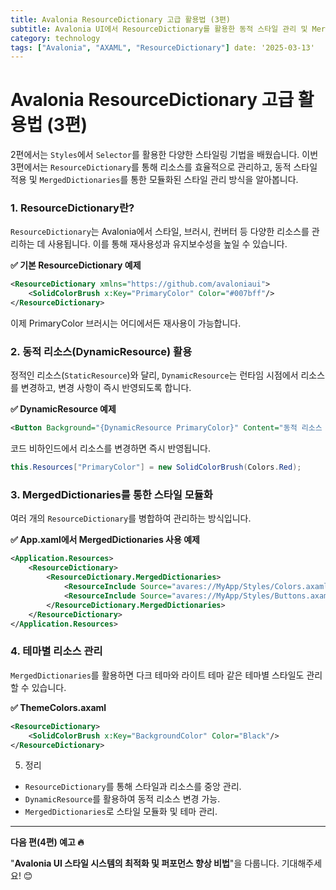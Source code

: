 ```yaml
---
title: Avalonia ResourceDictionary 고급 활용법 (3편) 
subtitle: Avalonia UI에서 ResourceDictionary를 활용한 동적 스타일 관리 및 MergedDictionaries의 활용법을 소개합니다
category: technology 
tags: ["Avalonia", "AXAML", "ResourceDictionary"] date: '2025-03-13'
---
```

# Avalonia ResourceDictionary 고급 활용법 (3편)

2편에서는 `Styles`에서 `Selector`를 활용한 다양한 스타일링 기법을 배웠습니다. 이번 3편에서는 `ResourceDictionary`를 통해 리소스를 효율적으로 관리하고, 동적 스타일 적용 및 `MergedDictionaries`를 통한 모듈화된 스타일 관리 방식을 알아봅니다.

### 1. ResourceDictionary란?

`ResourceDictionary`는 Avalonia에서 스타일, 브러시, 컨버터 등 다양한 리소스를 관리하는 데 사용됩니다. 이를 통해 재사용성과 유지보수성을 높일 수 있습니다.

**✅ 기본 ResourceDictionary 예제**
```xml
<ResourceDictionary xmlns="https://github.com/avaloniaui">
    <SolidColorBrush x:Key="PrimaryColor" Color="#007bff"/>
</ResourceDictionary>
```
이제 PrimaryColor 브러시는 어디에서든 재사용이 가능합니다.

### 2. 동적 리소스(DynamicResource) 활용

정적인 리소스(`StaticResource`)와 달리, `DynamicResource`는 런타임 시점에서 리소스를 변경하고, 변경 사항이 즉시 반영되도록 합니다.

**✅ DynamicResource 예제**
```xml
<Button Background="{DynamicResource PrimaryColor}" Content="동적 리소스 적용"/>
```
코드 비하인드에서 리소스를 변경하면 즉시 반영됩니다.
```csharp
this.Resources["PrimaryColor"] = new SolidColorBrush(Colors.Red);
```

### 3. MergedDictionaries를 통한 스타일 모듈화

여러 개의 `ResourceDictionary`를 병합하여 관리하는 방식입니다.

**✅ App.xaml에서 MergedDictionaries 사용 예제**
```xml
<Application.Resources>
    <ResourceDictionary>
        <ResourceDictionary.MergedDictionaries>
            <ResourceInclude Source="avares://MyApp/Styles/Colors.axaml"/>
            <ResourceInclude Source="avares://MyApp/Styles/Buttons.axaml"/>
        </ResourceDictionary.MergedDictionaries>
    </ResourceDictionary>
</Application.Resources>
```
### 4. 테마별 리소스 관리

`MergedDictionaries`를 활용하면 다크 테마와 라이트 테마 같은 테마별 스타일도 관리할 수 있습니다.

**✅ ThemeColors.axaml**
```xml
<ResourceDictionary>
    <SolidColorBrush x:Key="BackgroundColor" Color="Black"/>
</ResourceDictionary>
```
5. 정리

- `ResourceDictionary`를 통해 스타일과 리소스를 중앙 관리.
- `DynamicResource`를 활용하여 동적 리소스 변경 가능.
- `MergedDictionaries`로 스타일 모듈화 및 테마 관리.

---
**다음 편(4편) 예고 🔥**

"**Avalonia UI 스타일 시스템의 최적화 및 퍼포먼스 향상 비법**"을 다룹니다. 기대해주세요! 😊

